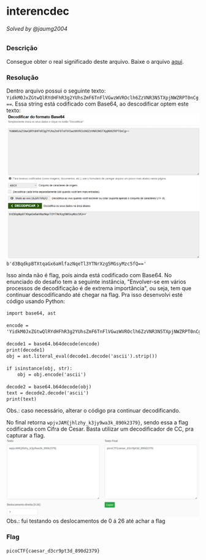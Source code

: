 # interencdec

###### Solved by @jaumg2004

### Descrição

Consegue obter o real significado deste arquivo.
Baixe o arquivo [aqui](Tarefa1/interencdec/enc_flag).

### Resolução

Dentro arquivo possui o seguinte texto: `YidkM0JxZGtwQlRYdHFhR3g2YUhsZmF6TnFlVGwzWVROclh6ZzVNR3N5TXpjNWZRPT0nCg==`.
Essa string está codificado com Base64, ao descodificar optem este texto:![img.png](img.png)
`b'd3BqdkpBTXtqaGx6aHlfazNqeTl3YTNrXzg5MGsyMzc5fQ=='`

Isso ainda não é flag, pois ainda está codificado com Base64. No enunciado do desafio tem a seguinte instância, "Envolver-se em vários processos de decodificação é de extrema importância", ou seja, tem que continuar descodificando até chegar na flag.
Pra isso desenvolvi esté código usando Python:

```
import base64, ast

encode = 'YidkM0JxZGtwQlRYdHFhR3g2YUhsZmF6TnFlVGwzWVROclh6ZzVNR3N5TXpjNWZRPT0nCg=='

decode1 = base64.b64decode(encode)
print(decode1)
obj = ast.literal_eval(decode1.decode('ascii').strip())

if isinstance(obj, str):
    obj = obj.encode('ascii')

decode2 = base64.b64decode(obj)
text = decode2.decode('ascii')
print(text)
```
Obs.: caso necessário, alterar o código pra continuar decodificando.

No final retorna `wpjvJAM{jhlzhy_k3jy9wa3k_890k2379}`, sendo essa a flag codificada com Cifra de Cesar. Basta utilizar um decodificador de CC, pra capturar a flag. ![img_1.png](img_1.png)
Obs.: fui testando os deslocamentos de 0 á 26 até achar a flag

### Flag


`picoCTF{caesar_d3cr9pt3d_890d2379}`

